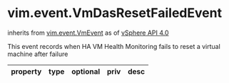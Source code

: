 vim.event.VmDasResetFailedEvent
===============================
inherits from [vim.event.VmEvent](docs/vim.event.VmEvent.md)
as of [vSphere API 4.0](vim.version.md#vim.version.version5)


This event records when HA VM Health Monitoring fails to reset  a virtual machine after failure

| property | type | optional | priv | desc |
|:---------|:-----|:---------|:-----|:-----|


